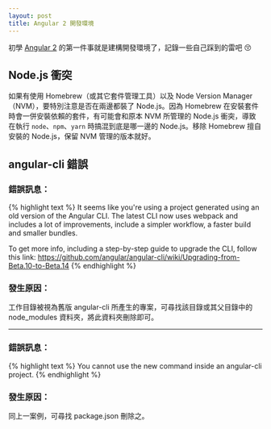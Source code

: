 ```yaml
---
layout: post
title: Angular 2 開發環境
---
```


初學 [Angular 2](https://angular.io/) 的第一件事就是建構開發環境了，記錄一些自己踩到的雷吧 😚

## Node.js 衝突
如果有使用 Homebrew（或其它套件管理工具）以及 Node Version Manager（NVM），要特別注意是否在兩邊都裝了 Node.js。因為 Homebrew 在安裝套件時會一併安裝依賴的套件，有可能會和原本 NVM 所管理的 Node.js 衝突，導致在執行 `node`、`npm`、`yarn` 時搞混到底是哪一邊的 Node.js。移除 Homebrew 擅自安裝的 Node.js，保留 NVM 管理的版本就好。

## angular-cli 錯誤

### 錯誤訊息：
{% highlight text %}
It seems like you're using a project generated using an old version of the Angular CLI.
The latest CLI now uses webpack and includes a lot of improvements, include a simpler
workflow, a faster build and smaller bundles.

To get more info, including a step-by-step guide to upgrade the CLI, follow this link:
https://github.com/angular/angular-cli/wiki/Upgrading-from-Beta.10-to-Beta.14
{% endhighlight %}

### 發生原因：
工作目錄被視為舊版 angular-cli 所產生的專案，可尋找該目錄或其父目錄中的 node_modules 資料夾，將此資料夾刪除即可。

-----------

### 錯誤訊息：
{% highlight text %}
You cannot use the new command inside an angular-cli project.
{% endhighlight %}

### 發生原因：
同上一案例，可尋找 package.json 刪除之。